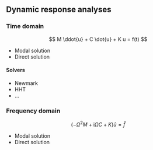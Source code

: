 ## Dynamic response analyses

### Time domain

$$ M \ddot{u} + C \dot{u} + K u = f(t) $$

* Modal solution
* Direct solution 

#### Solvers

* Newmark
* HHT
* ...

### Frequency domain

$$ (-\Omega^2 M + \textrm{i} \Omega C + K) \hat{u} = \hat{f} $$

* Modal solution
* Direct solution 
